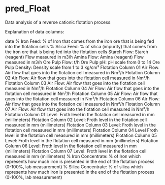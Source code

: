# pred_Float
Data analysis of a reverse cationic flotation process


Explanation of data columns:

date
% Iron Feed:			% of Iron that comes from the iron ore that is being fed into the flotation cells
% Silica Feed:			% of silica (impurity) that comes from the iron ore that is being fed into the flotation cells
Starch Flow:			Starch (reagent) Flow measured in m3/h
Amina Flow:			Amina (reagent) Flow measured in m3/h
Ore Pulp Flow:			t/h
Ore Pulp pH:			pH scale from 0 to 14
Ore Pulp Density:		Density scale from 1 to 3 kg/cm³
Flotation Column 01 Air Flow:	Air flow that goes into the flotation cell measured in Nm³/h
Flotation Column 02 Air Flow:	Air flow that goes into the flotation cell measured in Nm³/h
Flotation Column 03 Air Flow:	Air flow that goes into the flotation cell measured in Nm³/h
Flotation Column 04 Air Flow:	Air flow that goes into the flotation cell measured in Nm³/h
Flotation Column 05 Air Flow:	Air flow that goes into the flotation cell measured in Nm³/h
Flotation Column 06 Air Flow:	Air flow that goes into the flotation cell measured in Nm³/h
Flotation Column 07 Air Flow:	Air flow that goes into the flotation cell measured in Nm³/h
Flotation Column 01 Level:	Froth level in the flotation cell measured in mm (millimeters)
Flotation Column 02 Level:	Froth level in the flotation cell measured in mm (millimeters)
Flotation Column 03 Level:	Froth level in the flotation cell measured in mm (millimeters)
Flotation Column 04 Level	Froth level in the flotation cell measured in mm (millimeters)
Flotation Column 05 Level:	Froth level in the flotation cell measured in mm (millimeters)
Flotation Column 06 Level: 	Froth level in the flotation cell measured in mm (millimeters)
Flotation Column 07 Level: 	Froth level in the flotation cell measured in mm (millimeters)
% Iron Concentrate: 		% of Iron which represents how much iron is presented in the end of the flotation process (0-100%, lab measurement)
% Silica Concentrate: 		% of silica which represents how much iron is presented in the end of the flotation process (0-100%, lab measurement)